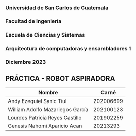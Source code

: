 ### Universidad de San Carlos de Guatemala
### Facultad de Ingeniería
### Escuela de Ciencias y Sistemas
### Arquitectura de computadoras y ensambladores 1
### Diciembre 2023

## PRÁCTICA - ROBOT ASPIRADORA

| Nombre                           | Carné      |
|----------------------------------|------------|
| Andy Ezequiel Sanic Tiul         | 202006699  |
| William Adolfo Mazariegos García | 202100123  |
| Lourdes Patricia Reyes Castillo  | 201902259  |
| Genesis Nahomi Aparicio Acan     |   20213293 |

